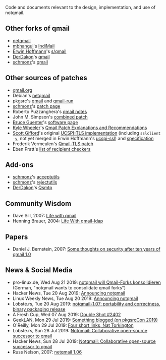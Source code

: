 Code and documents relevant to the design, implementation, and use of notqmail.


## Other forks of qmail

- [netqmail](http://netqmail.org)
- [mbhangui](https://github.com/mbhangui)'s [IndiMail](http://www.indimail.org)
- [Erwin Hoffmann](https://github.com/ErwinHo)'s [s/qmail](https://www.fehcom.de/sqmail/sqmail.html)
- [DerDakon](https://github.com/DerDakon)'s [qmail](https://github.com/DerDakon/qmail)
- [schmonz](https://github.com/schmonz)'s [qmail](https://github.com/schmonz/qmail)


## Other sources of patches

- [qmail.org](http://qmailorg.schmonz.com/top.html)
- Debian's [netqmail](https://sources.debian.org/src/netqmail/)
- pkgsrc's [qmail](https://github.com/NetBSD/pkgsrc/tree/trunk/mail/qmail) and [qmail-run](https://github.com/NetBSD/pkgsrc/tree/trunk/mail/qmail-run)
- [schmonz](https://github.com/schmonz)'s [patch page](https://schmonz.com/qmail/)
- Roberto Puzzanghera's [qmail notes](https://notes.sagredo.eu)
- John M. Simpson's [combined patch](https://qmail.jms1.net/patches/combined-details.shtml)
- [Bruce Guenter](https://github.com/bruceg)'s [software page](http://untroubled.org/software.php)
- [Kyle Wheeler](https://github.com/m3m0ryh0l3)'s [Qmail Patch Explanations and Recommendations](http://www.memoryhole.net/qmail/)
- [Scott Gifford](https://github.com/scottgifford)'s original [UCSPI-TLS implementation](https://github.com/SuperScript/ucspi-ssl/pull/1) (including `sslclient -y`, not yet merged in Erwin Hoffmann's [ucspi-ssl](https://www.fehcom.de/ipnet/ucspi-ssl.html)) and [specification](https://web.archive.org/web/20150311223927/http://www.suspectclass.com/sgifford/ucspi-tls/)
- Frederik Vermeulen's [Qmail-TLS patch](http://inoa.net/qmail-tls/)
- Eben Pratt's [list of recipient checkers](http://www.netdevice.com/qmail/rcptck)

## Add-ons

- [schmonz](https://github.com/schmonz)'s [acceptutils](https://schmonz.com/qmail/acceptutils)
- [schmonz](https://github.com/schmonz)'s [rejectutils](https://schmonz.com/qmail/rejectutils)
- [DerDakon](https://github.com/DerDakon)'s [Qsmtp](https://github.com/DerDakon/Qsmtp)


## Community Wisdom

- Dave Sill, 2007: [Life with qmail](http://www.lifewithqmail.org/lwq.html)
- Henning Brauer, 2004: [Life With qmail-ldap](http://www.lifewithqmail.org/ldap/)


## Papers

- Daniel J. Bernstein, 2007: [Some thoughts on security after ten years of qmail 1.0](https://cr.yp.to/qmail/qmailsec-20071101.pdf)



## News & Social Media

- pro-linux.de, Wed Aug 21 2019: [notqmail will Qmail-Forks konsolidieren](https://www.pro-linux.de/news/1/27365/notqmail-will-qmail-forks-konsolidieren.html) (German, "notqmail wants to consolidate qmail forks")
- Hacker News, Tue 20 Aug 2019: [Announcing notqmail](https://news.ycombinator.com/item?id=20752671)
- Linux Weekly News, Tue Aug 20 2019: [Announcing notqmail](https://lwn.net/Articles/796794/)
- Lobste.rs, Tue 20 Aug 2019: [notqmail-1.07: portability and correctness, binary packaging release](https://lobste.rs/s/kvsqqr/notqmail_1_07_portability_correctness)
- A Fresh Cup, Wed 07 Aug 2019: [Double Shot #2402](https://afreshcup.com/home/2019/08/07/double-shot-2402)
- GeekLAN, Mon 29 Jul 2019: [Something blogged (on pkgsrcCon 2019)](https://www.geeklan.co.uk/?p=2392)
- O'Reilly, Mon 29 Jul 2019: [Four short links, Nat Torkington](https://www.oreilly.com/ideas/four-short-links-29-july-2019)
- Lobste.rs, Sun 28 Jul 2019: [Notqmail: Collaborative open-source successor to qmail](https://lobste.rs/s/2r3stk/notqmail_collaborative_open_source)
- Hacker News, Sun 28 Jul 2019: [Notqmail: Collaborative open-source successor to qmail](https://news.ycombinator.com/item?id=20549983)
- Russ Nelson, 2007: [netqmail 1.06](https://marc.info/?l=qmail&m=119689105301544&w=2)